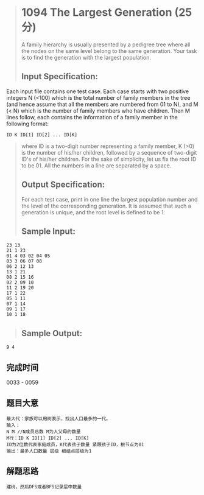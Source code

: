 > # 1094 The Largest Generation (25 分)  
> A family hierarchy is usually presented by a pedigree tree where all the nodes on the same level belong to the same generation. Your task is to find the generation with the largest population.  
> ## Input Specification:
Each input file contains one test case. Each case starts with two positive integers N (<100) which is the total number of family members in the tree (and hence assume that all the members are numbered from 01 to N), and M (< N) which is the number of family members who have children. Then M lines follow, each contains the information of a family member in the following format:
```
ID K ID[1] ID[2] ... ID[K]
```
> where ID is a two-digit number representing a family member, K (>0) is the number of his/her children, followed by a sequence of two-digit ID's of his/her children. For the sake of simplicity, let us fix the root ID to be 01. All the numbers in a line are separated by a space.  
> ## Output Specification:  
> For each test case, print in one line the largest population number and the level of the corresponding generation. It is assumed that such a generation is unique, and the root level is defined to be 1.  
> ## Sample Input:
```
23 13
21 1 23
01 4 03 02 04 05
03 3 06 07 08
06 2 12 13
13 1 21
08 2 15 16
02 2 09 10
11 2 19 20
17 1 22
05 1 11
07 1 14
09 1 17
10 1 18
```
> ## Sample Output:
```
9 4
```
## 完成时间
0033 - 0059
## 题目大意
```
最大代：家族可以用树表示，找出人口最多的一代。
输入：
N M //N成员总数 M为人父母的数量
M行：ID K ID[1] ID[2] ... ID[K]
ID为2位数代表家庭成员，K代表孩子数量 紧跟孩子ID，根节点为01
输出：最多人口数量 层级 根结点层级为1
```
## 解题思路
```
建树，然后DFS或者BFS记录层中数量
```
